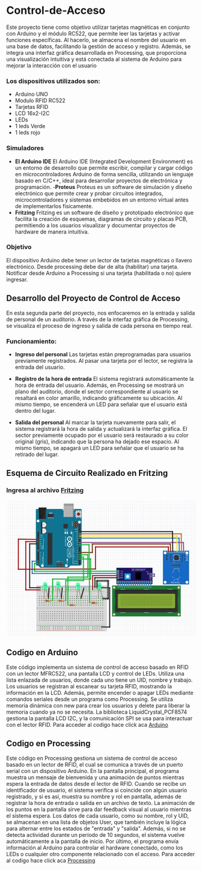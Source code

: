 # Control-de-Acceso
Este proyecto tiene como objetivo utilizar tarjetas magnéticas en conjunto con Arduino y el módulo RC522, que permite leer las tarjetas y activar funciones específicas. Al hacerlo, se almacena el nombre del usuario en una base de datos, facilitando la gestión de acceso y registro. Además, se integra una interfaz gráfica desarrollada en Processing, que proporciona una visualización intuitiva y está conectada al sistema de Arduino para mejorar la interacción con el usuario
### Los dispositivos utilizados son:

- Arduino UNO
- Modulo RFID RC522
- Tarjetas RFID
- LCD 16x2-I2C
- LEDs
- 1 leds Verde
- 1 leds rojo

### Simuladores
- **El Arduino IDE**
El Arduino IDE (Integrated Development Environment) es un entorno de desarrollo que permite escribir, compilar y cargar código en microcontroladores Arduino de forma sencilla, utilizando un lenguaje basado en C/C++, ideal para desarrollar proyectos de electrónica y programación.
-**Proteus**
Proteus es un software de simulación y diseño electrónico que permite crear y probar circuitos integrados, microcontroladores y sistemas embebidos en un entorno virtual antes de implementarlos físicamente.
- **Fritzing**
Fritzing es un software de diseño y prototipado electrónico que facilita la creación de esquemas, diagramas de circuito y placas PCB, permitiendo a los usuarios visualizar y documentar proyectos de hardware de manera intuitiva.


### Objetivo
El dispositivo Arduino debe tener un lector de tarjetas magnéticas o llavero electrónico. Desde processing debe dar de alta (habilitar) una tarjeta. Notificar desde Arduino a Processing si una tarjeta (habilitada o no) quiere ingresar.


## Desarrollo del Proyecto de Control de Acceso
En esta segunda parte del proyecto, nos enfocaremos en la entrada y salida de personal de un auditorio. A través de la interfaz gráfica de Processing, se visualiza el proceso de ingreso y salida de cada persona en tiempo real.

### Funcionamiento:
- **Ingreso del personal**
Las tarjetas están preprogramadas para usuarios previamente registrados. Al pasar una tarjeta por el lector, se registra la entrada del usuario.

- **Registro de la hora de entrada**
El sistema registrará automáticamente la hora de entrada del usuario. Además, en Processing se mostrará un plano del auditorio, donde el sector correspondiente al usuario se resaltará en color amarillo, indicando gráficamente su ubicación. Al mismo tiempo, se encenderá un LED para señalar que el usuario está dentro del lugar.

- **Salida del personal**
Al marcar la tarjeta nuevamente para salir, el sistema registrará la hora de salida y actualizará la interfaz gráfica. El sector previamente ocupado por el usuario será restaurado a su color original (gris), indicando que la persona ha dejado ese espacio. Al mismo tiempo, se apagará un LED para señalar que el usuario se ha retirado del lugar.


## Esquema de Circuito Realizado en Fritzing
### Ingresa al archivo [Fritzing](https://github.com/hugoalcidesriveros/Control-de-Acceso/blob/main/esquema-aduino.fzz)
![](https://github.com/hugoalcidesriveros/Control-de-Acceso/blob/main/Circuito%20Arduino.jpg)

## Codigo en Arduino
Este código implementa un sistema de control de acceso basado en RFID con un lector MFRC522, una pantalla LCD y control de LEDs. Utiliza una lista enlazada de usuarios, donde cada uno tiene un UID, nombre y trabajo. Los usuarios se registran al escanear su tarjeta RFID, mostrando la información en la LCD. Además, permite encender o apagar LEDs mediante comandos seriales desde un programa como Processing. Se utiliza memoria dinámica con new para crear los usuarios y delete para liberar la memoria cuando ya no se necesita. La biblioteca LiquidCrystal_PCF8574 gestiona la pantalla LCD I2C, y la comunicación SPI se usa para interactuar con el lector RFID.
Para acceder al codigo hace click aca [Arduino](https://github.com/hugoalcidesriveros/Control-de-Acceso/blob/main/ArduinoControl-de-acceso_pin_13_prueba_bool.ino)

## Codigo en Processing
Este código en Processing gestiona un sistema de control de acceso basado en un lector de RFID, el cual se comunica a través de un puerto serial con un dispositivo Arduino. En la pantalla principal, el programa muestra un mensaje de bienvenida y una animación de puntos mientras espera la entrada de datos desde el lector de RFID. Cuando se recibe un identificador de usuario, el sistema verifica si coincide con algún usuario registrado, y si es así, muestra su nombre y rol en pantalla, además de registrar la hora de entrada o salida en un archivo de texto. La animación de los puntos en la pantalla sirve para dar feedback visual al usuario mientras el sistema espera. Los datos de cada usuario, como su nombre, rol y UID, se almacenan en una lista de objetos User, que también incluye la lógica para alternar entre los estados de "entrada" y "salida". Además, si no se detecta actividad durante un período de 10 segundos, el sistema vuelve automáticamente a la pantalla de inicio. Por último, el programa envía información al Arduino para controlar el hardware conectado, como los LEDs o cualquier otro componente relacionado con el acceso.
Para acceder al codigo hace click aca [Processing](https://github.com/hugoalcidesriveros/Control-de-Acceso/blob/main/Processing_archivos_y_leds.pde)
